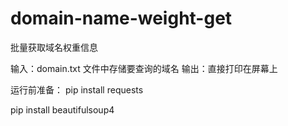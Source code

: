 # domain-name-weight-get
批量获取域名权重信息

输入：domain.txt 文件中存储要查询的域名
输出：直接打印在屏幕上

运行前准备：
  pip install requests
  
  pip install beautifulsoup4
